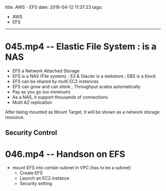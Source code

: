 title: AWS - EFS
date: 2018-04-12 11:37:23
tags:
- AWS
- EFS
---

# 045.mp4 -- Elastic File System : is a NAS


* EFS a Network Attached Storage
 * EFS is a NAS (File system) ; S3 & Glacier is a webstore  ; EBS is a block
* EFS can be shared by multi EC2 instances
* EFS can grow and can shink ; Throughput scales automatically
* Pay as you go (no minimum)
* As a NAS, it support thousands of connections
* Multi AZ replication


After being mounted as Mount Target, it will be shown as a network storage resource.

## Security Control

# 046.mp4 -- Handson on EFS

* mount EFS into certain subnet in VPC (has to be a subnet)
   * Create EFS
   * Launch an EC2 instance
   * Security setting
